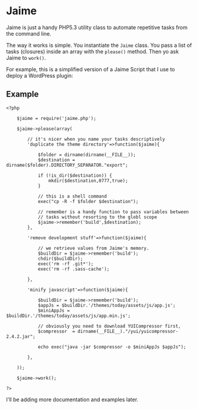 Jaime
===

Jaime is just a handy PHP5.3 utility class to automate repetitive tasks from the command line. 

The way it works is simple. You instantiate the <code>Jaime</code> class. You pass a list of tasks (closures) inside an array with the <code>please()</code> method. Then yo ask Jaime to <code>work()</code>.


For example, this is a simplified version of a Jaime Script that I use to deploy a WordPress plugin:

Example
---
	<?php
	
		$jaime = require('jaime.php');
	
		$jaime->please(array(
		
			// it's nicer when you name your tasks descriptively
			'duplicate the theme directory'=>function($jaime){

				$folder = dirname(dirname(__FILE__));			
				$destination = dirname($folder).DIRECTORY_SEPARATOR."export";

				if (!is_dir($destination)) {
					mkdir($destination,0777,true);
				}
			
				// this is a shell command
				exec("cp -R -f $folder $destination");

				// remember is a handy function to pass variables between 
				// tasks without resorting to the globl scope
				$jaime->remember('build',$destination);			
			},
		
			'remove development stuff'=>function($jaime){
			
				// we retrieve values from Jaime's memory.
				$buildDir = $jaime->remember('build');
				chdir($buildDir);
				exec('rm -rf .git*');
				exec('rm -rf .sass-cache');		
			
			}, 
		
			'minify javascript'=>function($jaime){
			
				$buildDir = $jaime->remember('build');
				$appJs = $buildDir.'/themes/today/assets/js/app.js';
				$miniAppJs = $buildDir.'/themes/today/assets/js/app.min.js';

				// obviously you need to download YUICompressor first,
				$compressor  = dirname(__FILE__)."/yui/yuicompressor-2.4.2.jar";

				echo exec("java -jar $compressor -o $miniAppJs $appJs");

			},		
		
		));
	
		$jaime->work();
	
	?>
	

I'll be adding more documentation and examples later.	
	